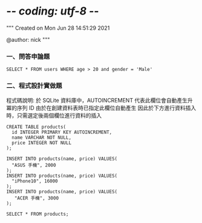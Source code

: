 # -*- coding: utf-8 -*-
"""
Created on Mon Jun 28 14:51:29 2021

@author: nick
"""


### 一、問答申論題
```
SELECT * FROM users WHERE age > 20 and gender = 'Male'
```

### 二、程式設計實做題
程式碼說明:
於 SQLite 資料庫中，AUTOINCREMENT 代表此欄位會自動產生升冪的序列 ID
由於在創建資料表時已指定此欄位自動產生
因此於下方進行資料插入時，只需選定後兩個欄位進行資料的插入
```
CREATE TABLE products(
  id INTEGER PRIMARY KEY AUTOINCREMENT,
  name VARCHAR NOT NULL,
  price INTEGER NOT NULL
);

INSERT INTO products(name, price) VALUES(
  "ASUS 手機", 2000
);
INSERT INTO products(name, price) VALUES(
  "iPhone10", 16000
);
INSERT INTO products(name, price) VALUES(
   "ACER 手機", 3000
);

SELECT * FROM products;
```